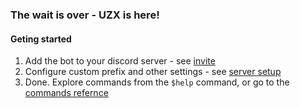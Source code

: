 ### The wait is over - <strong>UZX</strong> is here!

#### Geting started
1. Add the bot to your discord server - see [invite](/start/invite)
2. Configure custom prefix and other settings - see [server setup](/start/setup)
3. Done. Explore commands from the `$help` command, or go to the [commands refernce](/ref/)
